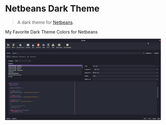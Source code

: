 # Netbeans Dark Theme

> A dark theme for [Netbeans](https://netbeans.org).

My Favorite Dark Theme Colors for Netbeans

![Screenshot](./screenshot.png)
